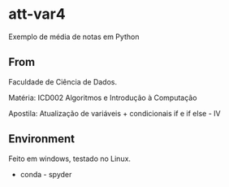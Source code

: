 # att-var4
Exemplo de média de notas em Python 

## From
Faculdade de Ciência de Dados.

Matéria: ICD002 Algoritmos e Introdução à Computação

Apostila: Atualização de variáveis + condicionais if e if else - IV

## Environment
Feito em windows, testado no Linux.

- conda - spyder

